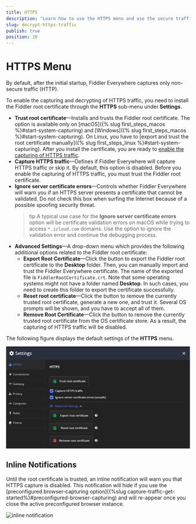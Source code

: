 ```yaml
---
title: HTTPS 
description: "Learn how to use the HTTPS menu and use the secure traffic capturing and root certificate options in the Fiddler Everywhere web-debugging HTTP-proxy client."
slug: decrypt-https-traffic
publish: true
position: 10
---
```


# HTTPS Menu

By default, after the initial startup, Fiddler Everywhere captures only non-secure traffic (HTTP).

To enable the capturing and decrypting of HTTPS traffic, you need to install the Fiddler root certificate through the **HTTPS** sub-menu under **Settings**.

- **Trust root certificate**&mdash;Installs and trusts the Fiddler root certificate. The option is available only on [macOS]({% slug first_steps_macos %}#start-system-capturing) and [Windows]({% slug first_steps_macos %}#start-system-capturing). On Linux, you have to [export and trust the root certificate manually]({% slug first_steps_linux %}#start-system-capturing). After you install the certificate, you are ready to [enable the capturing of HTTPS traffic](#capture-https-traffic).
- **Capture HTTPS traffic**&mdash;Defines if Fiddler Everywhere will capture HTTPS traffic or skip it. By default, this option is disabled. Before you enable the capturing of HTTPS traffic, you must trust the Fiddler root certificate.
- **Ignore server certificate errors**&mdash;Controls whether Fiddler Everywhere will warn you if an HTTPS server presents a certificate that cannot be validated. Do not check this box when surfing the Internet because of a possible spoofing security threat.
    >tip A typical use case for the **Ignore server certificate errors** option will be certificate validation errors on macOS while trying to access `*.icloud.com` domains. Use the option to ignore the validation error and continue the debugging process.
- **Advanced Settings**&mdash;A drop-down menu which provides the following additional options related to the Fiddler root certificate:
    - **Export Root Certificate**&mdash;Click the button to export the Fiddler root certificate to the **Desktop** folder. Then, you can manually import and trust the Fiddler Everywhere certificate. The name of the exported file is `FiddlerRootCertificate.crt`. Note that some operating systems might not have a folder named **Desktop**. In such cases, you need to create this folder to export the certificate successfully.
    - **Reset root certificate**&mdash;Click the button to remove the currently trusted root certificate, generate a new one, and trust it. Several OS prompts will be shown, and you have to accept all of them.
    - **Remove Root Certificate**&mdash;Click the button to remove the currently trusted root certificate from the OS certificate store. As a result, the capturing of HTTPS traffic will be disabled.

The following figure displays the default settings of the **HTTPS** menu.  

![default https settings](../../images/settings/settings-https.png)

## Inline Notifications

Until the root certificate is trusted, an inline notification will warn you that HTTPS capture is disabled. This notification will hide if you use the [preconfigured browser-capturing option]({%slug capture-traffic-get-started%}#preconfigured-browser-capturing) and will re-appear once you close the active preconfigured browser instance.

![inline notification](../images/get-started/notification.png) 